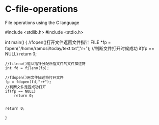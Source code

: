 C-file-operations
=================

File operations using the C language

#include <stdlib.h>
#include <stdio.h>

int main()
{
    //fopen()打开文件返回文件指针
    FILE *fp = fopen("/home/ramosi/today/text.txt","r+");
    //判断文件打开时候成功
    if(fp == NULL)
        return 0;
    
    //fileno()返回指针分配所指文件的文件描述符
    int fd = fileno(fp);
    
    //fdopen()用文件描述符打开文件
    fp = fdopen(fd,"r+");
    //判断文件是否成功打开
    if(fp == NULL)
        return 0;
    
      
    return 0;
}
